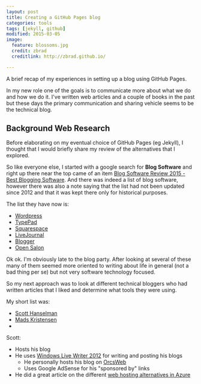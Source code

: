 ```yaml
---
layout: post
title: Creating a GitHub Pages blog
categories: tools
tags: [jekyll, github]
modified: 2015-03-05
image:
  feature: blossoms.jpg
  credit: zbrad
  creditlink: http://zbrad.github.io/

---
```


A brief recap of my experiences in setting up a blog using GitHub Pages.

In my new role one of the goals is to communicate more about what we do and how we do it.  I've written web articles and a couple of books in the past but these days the primary communication and sharing vehicle seems to be the technical blog.

## Background Web Research

Before elaborating on my eventual choice of GitHub Pages (eg Jekyll), I thought that I would briefly share my review of the alternatives that I explored.

So like everyone else, I started with a google search for **Blog Software** and right up there near the top came of an item [Blog Software Review 2015 - Best Blogging Software](http://blog-software-reivew.toptenreviews.com).  And there was indeed a list of blog software, however there was also a note saying that the list had not been updated since 2012 and that it was kept there only for historical purposes.

The list they have now is:

- [Wordpress](http://wordpress.org)
- [TypePad](http://typepad.com)
- [Squarespace](http://www.squarespace.com/tour/bloggers)
- [LiveJournal](http://livejournal.com)
- [Blogger](http://blogger.com)
- [Open Salon](http://open.salon.com)

Ok ok.  I'm obviously late to the blog party.  After looking at several of these many of them seemed more oriented to writing about life in general (not a bad thing per se) but not very software technology focused.

So my next approach was to look at different technical bloggers who had written articles that I liked and determine what tools they were using.

My short list was:

- [Scott Hanselman](http://www.hanselman.com/)
- [Mads Kristensen](http://madskristensen.net/)
- 

Scott:



  - Hosts his blog 
  - He uses [Windows Live Writer 2012](http://www.hanselman.com/blog/DownloadWindowsLiveWriter2012.aspx) for writing and posting his blogs
    - He personally hosts his blog on [OrcsWeb](http://orcsweb.com)
    - Uses Google AdSense for his "sponsored by" links
  - He did a great article on the different [web hosting alternatives in Azure](http://www.hanselman.com/blog/PennyPinchingInTheCloudWhenDoAzureWebsitesMakeSense.aspx)


